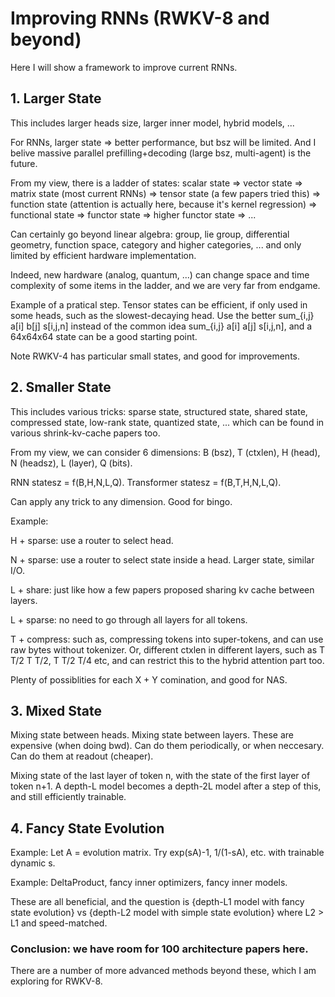 # Improving RNNs (RWKV-8 and beyond)

Here I will show a framework to improve current RNNs.

## 1. Larger State

This includes larger heads size, larger inner model, hybrid models, ...

For RNNs, larger state => better performance, but bsz will be limited. And I belive massive parallel prefilling+decoding (large bsz, multi-agent) is the future.

From my view, there is a ladder of states: scalar state => vector state => matrix state (most current RNNs) => tensor state (a few papers tried this) => function state (attention is actually here, because it's kernel regression) => functional state => functor state => higher functor state => ...

Can certainly go beyond linear algebra: group, lie group, differential geometry, function space, category and higher categories, ... and only limited by efficient hardware implementation.

Indeed, new hardware (analog, quantum, ...) can change space and time complexity of some items in the ladder, and we are very far from endgame.

Example of a pratical step. Tensor states can be efficient, if only used in some heads, such as the slowest-decaying head. Use the better sum_{i,j} a[i] b[j] s[i,j,n] instead of the common idea sum_{i,j} a[i] a[j] s[i,j,n], and a 64x64x64 state can be a good starting point.

Note RWKV-4 has particular small states, and good for improvements.

## 2. Smaller State

This includes various tricks: sparse state, structured state, shared state, compressed state, low-rank state, quantized state, ... which can be found in various shrink-kv-cache papers too.

From my view, we can consider 6 dimensions: B (bsz), T (ctxlen), H (head), N (headsz), L (layer), Q (bits).

RNN statesz = f(B,H,N,L,Q). Transformer statesz = f(B,T,H,N,L,Q).

Can apply any trick to any dimension. Good for bingo.

Example:

H + sparse: use a router to select head.

N + sparse: use a router to select state inside a head. Larger state, similar I/O.

L + share: just like how a few papers proposed sharing kv cache between layers.

L + sparse: no need to go through all layers for all tokens.

T + compress: such as, compressing tokens into super-tokens, and can use raw bytes without tokenizer. Or, different ctxlen in different layers, such as T T/2 T T/2, T T/2 T/4 etc, and can restrict this to the hybrid attention part too.

Plenty of possiblities for each X + Y comination, and good for NAS.

## 3. Mixed State

Mixing state between heads. Mixing state between layers. These are expensive (when doing bwd). Can do them periodically, or when neccesary. Can do them at readout (cheaper).

Mixing state of the last layer of token n, with the state of the first layer of token n+1. A depth-L model becomes a depth-2L model after a step of this, and still efficiently trainable.

## 4. Fancy State Evolution

Example: Let A = evolution matrix. Try exp(sA)-1, 1/(1-sA), etc. with trainable dynamic s.

Example: DeltaProduct, fancy inner optimizers, fancy inner models.

These are all beneficial, and the question is {depth-L1 model with fancy state evolution} vs {depth-L2 model with simple state evolution} where L2 > L1 and speed-matched.

### Conclusion: we have room for 100 architecture papers here.

There are a number of more advanced methods beyond these, which I am exploring for RWKV-8.

